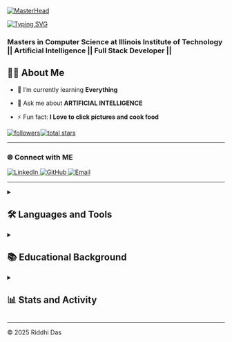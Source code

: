 [![MasterHead](https://repository-images.githubusercontent.com/588181932/e36ec678-7984-4cdd-8e4c-a3932772ff8e)](https://rishavchanda.io)

[![Typing SVG](https://readme-typing-svg.demolab.com?font=Fira+Code&pause=1000&color=F77C33&width=435&lines=Welcome+to+my+Github!+;I'm+Riddhi+Das;An+Aspiring+ML+engineer;Let's+Code+Something+Together)](https://git.io/typing-svg)

<h3 align="left">Masters in Computer Science at Illinois Institute of Technology || Artificial Intelligence || Full Stack Developer ||</h3>

## 👨‍💻 About Me 
- 🌱 I’m currently learning **Everything**

- 💬 Ask me about **ARTIFICIAL INTELLIGENCE**

- ⚡ Fun fact: **I Love to click pictures and cook food**
  
<p align="left" style="display: flex; gap: 1px; align-items: center;">
  <!-- Followers Badge -->
  <a href="https://github.com/rdas28?tab=followers">
    <img alt="followers" title="Follow me on Github" src="https://img.shields.io/github/followers/rdas28?style=for-the-badge&logo=github&labelColor=1155ba&color=236ad3&cacheSeconds=60"/>
  </a>

  <!-- Stars Badge -->
  <a href="https://github.com/rdas28?tab=repositories&sort=stargazers">
    <img alt="total stars" title="Total stars on GitHub" src="https://img.shields.io/github/stars/rdas28?style=for-the-badge&logo=star&labelColor=3B873E&color=4CAF50&cacheSeconds=60"/>
  </a>
</p>

   ---

### 🌐 Connect with ME

<div align="left">
  <!-- LinkedIn -->
  <a href="https://www.linkedin.com/in/riddhi-das-817886217/" target="_blank">
    <img src="https://img.shields.io/badge/LinkedIn-%230077B5?style=for-the-badge&logo=linkedin&logoColor=white" alt="LinkedIn" />
  </a>

  <!-- GitHub -->
  <a href="https://github.com/rdas28" target="_blank">
    <img src="https://img.shields.io/badge/GitHub-%23121011?style=for-the-badge&logo=github&logoColor=white" alt="GitHub" />
  </a>

  <!-- Email -->
  <a href="mailto:rdas8@hawk.iit.edu" target="_blank">
    <img src="https://img.shields.io/badge/Email-%23D14836?style=for-the-badge&logo=gmail&logoColor=white" alt="Email" />
  </a>
</div>


---
<details>
  <summary><h2>🛠️ Languages and Tools</h2></summary>
  <!-- Some badges are from https://github.com/Ileriayo/markdown-badges -->
<div align="left">

  <!-- Programming Languages -->
  ### 👨‍💻 Programming Languages 
  <img src="https://img.shields.io/badge/-Python-3776AB?style=for-the-badge&logo=python&logoColor=white" alt="Python" />
  <img src="https://img.shields.io/badge/-Java-007396?style=for-the-badge&logo=java&logoColor=white" alt="Java" />
  <img src="https://img.shields.io/badge/-C++-00599C?style=for-the-badge&logo=cplusplus&logoColor=white" alt="C++" />
  <img src="https://img.shields.io/badge/-C-A8B9CC?style=for-the-badge&logo=c&logoColor=white" alt="C" />
  <img src="https://img.shields.io/badge/-R-276DC3?style=for-the-badge&logo=r&logoColor=white" alt="R" />
  <img src="https://img.shields.io/badge/-JavaScript-F7DF1E?style=for-the-badge&logo=javascript&logoColor=black" alt="JavaScript" />
  <img src="https://img.shields.io/badge/-MATLAB-0076A8?style=for-the-badge&logo=mathworks&logoColor=white" alt="MATLAB" />

### 🧰 Frameworks and Tools
  <!-- Tools and Frameworks -->
  <img src="https://img.shields.io/badge/-Git-F05032?style=for-the-badge&logo=git&logoColor=white" alt="Git" />
  <img src="https://img.shields.io/badge/-GitHub-181717?style=for-the-badge&logo=github&logoColor=white" alt="GitHub" />
  <img src="https://img.shields.io/badge/-VS%20Code-007ACC?style=for-the-badge&logo=visualstudiocode&logoColor=white" alt="VS Code" />
  <img src="https://img.shields.io/badge/-PyCharm-000000?style=for-the-badge&logo=pycharm&logoColor=white" alt="PyCharm" />
  <img src="https://img.shields.io/badge/-Node.js-339933?style=for-the-badge&logo=nodedotjs&logoColor=white" alt="Node.js" />
  <img src="https://img.shields.io/badge/-React-61DAFB?style=for-the-badge&logo=react&logoColor=black" alt="React" />
  <img src="https://img.shields.io/badge/-RStudio-75AADB?style=for-the-badge&logo=rstudio&logoColor=white" alt="RStudio" />
  <img src="https://img.shields.io/badge/-TensorFlow-FF6F00?style=for-the-badge&logo=tensorflow&logoColor=white" alt="TensorFlow" />
  <img src="https://img.shields.io/badge/-Scikit%20Learn-F7931E?style=for-the-badge&logo=scikitlearn&logoColor=white" alt="Scikit Learn" />
  <img src="https://img.shields.io/badge/-Keras-D00000?style=for-the-badge&logo=keras&logoColor=white" alt="Keras" />
  <img src="https://img.shields.io/badge/-caret-0075A8?style=for-the-badge&logo=r&logoColor=white" alt="caret" />
  <img src="https://img.shields.io/badge/-reticulate-FFD43B?style=for-the-badge&logo=python&logoColor=black" alt="reticulate" />
  <img src="https://img.shields.io/badge/-cluster-3182BD?style=for-the-badge&logo=r&logoColor=white" alt="cluster" />
  <img src="https://img.shields.io/badge/-factoextra-00A08A?style=for-the-badge&logo=r&logoColor=white" alt="factoextra" />
  <img src="https://img.shields.io/badge/-arules-FF5733?style=for-the-badge&logo=r&logoColor=white" alt="arules" />
  <img src="https://img.shields.io/badge/-arulesViz-900C3F?style=for-the-badge&logo=r&logoColor=white" alt="arulesViz" />
  <img src="https://img.shields.io/badge/-OpenCV-5C3EE8?style=for-the-badge&logo=opencv&logoColor=white" alt="OpenCV" />

### 💻 Design Tools
  <!-- Design Tools -->
  <img src="https://img.shields.io/badge/-Adobe%20Photoshop-31A8FF?style=for-the-badge&logo=adobephotoshop&logoColor=white" alt="Photoshop" />
  <img src="https://img.shields.io/badge/-Adobe%20Illustrator-FF9A00?style=for-the-badge&logo=adobeillustrator&logoColor=white" alt="Illustrator" />

### 🗄️ Database
  <!-- Database -->
  <img src="https://img.shields.io/badge/-MongoDB-47A248?style=for-the-badge&logo=mongodb&logoColor=white" alt="MongoDB" />
  <img src="https://img.shields.io/badge/-Oracle-F80000?style=for-the-badge&logo=oracle&logoColor=white" alt="Oracle" />

### 💻 Operating Systems
  <!-- Operating Systems -->
  <img src="https://img.shields.io/badge/-Linux-FCC624?style=for-the-badge&logo=linux&logoColor=black" alt="Linux" />
  <img src="https://img.shields.io/badge/-Git%20Bash-4EAA25?style=for-the-badge&logo=gnubash&logoColor=white" alt="Git Bash" />
  <img src="https://img.shields.io/badge/-Ubuntu-E95420?style=for-the-badge&logo=ubuntu&logoColor=white" alt="Ubuntu" />
  <img src="https://img.shields.io/badge/-Windows-0078D6?style=for-the-badge&logo=windows&logoColor=white" alt="Windows" />
  <img src="https://img.shields.io/badge/-macOS-000000?style=for-the-badge&logo=apple&logoColor=white" alt="macOS" />
</div>
</p>
</details>


<details>
  <summary><h2>📚 Educational Background</h2></summary>
  
<div style="border: 2px solid #1F222E; border-radius: 10px; padding: 20px; background-color: #1F1F1F; color: #FFFFFF; font-family: Arial, sans-serif;">
  <h3>🧑‍💻 Master of Computer Science</h3>
  <ul style="list-style: none; padding: 0;">
    <li><strong>Specialization:</strong> Artificial Intelligence and Data Analytics</li>
    <li><strong>Institute:</strong> Illinois Institute of Technology</li>
    <li><strong>Expected Graduation:</strong> May 2026</li>
  </ul>
</div>

<br>

<div style="border: 2px solid #1F222E; border-radius: 10px; padding: 20px; background-color: #1F1F1F; color: #FFFFFF; font-family: Arial, sans-serif;">
  <h3>📡 Bachelors in Electronics & Communication Engineering</h3>
  <ul style="list-style: none; padding: 0;">
    <li><strong>Institute:</strong> Heritage Institute of Technology</li>
    <li><strong>Graduation:</strong> June 2024</li>
  </ul>
</div>

</details>
 

<details> 
  <summary><h2>📊 Stats and Activity</h2></summary>

<!-- Profile Views -->
<p align="left">
  <img src="https://komarev.com/ghpvc/?username=rdas28&label=Profile%20views&color=0e75b6&style=flat" alt="Profile Views" />
</p>

<!-- GitHub Profile Trophy -->
<p align="left">
  <a href="https://github.com/ryo-ma/github-profile-trophy">
    <img src="https://github-profile-trophy.vercel.app/?username=rdas28&theme=monokai" alt="GitHub Profile Trophy" />
  </a>
</p>

<!-- Streak Stats -->
<h3>🔥 Streak Stats</h3>
<p>
  <a href="https://github.com/rdas28/github-readme-streak-stats">
    <img
      title="🔥 Get streak stats for your profile at git.io/streak-stats"
      alt="Streak Stats"
      src="https://streak-stats.demolab.com/?user=rdas28&theme=monokai-metallian&hide_border=true&short_numbers=true&cache_seconds=1800"
    />
  </a>
</p>

<!-- GitHub Stats -->
<h3>💻 GitHub Profile Stats</h3>
<a href="https://github.com/anuraghazra/github-readme-stats">
  <img
    alt="GitHub Stats"
    src="https://github-readme-stats.vercel.app/api?username=rdas28&show_icons=true&include_all_commits=true&count_private=true&theme=react&hide_border=true&bg_color=1F222E&title_color=F85D7F&icon_color=F8D866&cache_seconds=1800"
    height="192px"
  />
</a>

<!-- Top Languages -->
<a href="https://github.com/anuraghazra/github-readme-stats">
  <img
    alt="Top Languages"
    src="https://github-readme-stats.vercel.app/api/top-langs/?username=rdas28&langs_count=8&layout=compact&theme=react&hide_border=true&bg_color=1F222E&title_color=F85D7F&icon_color=F8D866&cache_seconds=1800"
    height="192px"
  />
</a>

<!-- Activity Graph -->
<h3>📈 Activity Graph</h3>
<a href="https://github.com/Ashutosh00710/github-readme-activity-graph">
  <img
    alt="Activity Graph"
    src="https://github-readme-activity-graph.vercel.app/graph?username=rdas28&bg_color=1F222E&color=F8D866&line=F85D7F&point=FFFFFF&hide_border=true"
  />
</a>

  
</details>

---

© 2025 Riddhi Das

